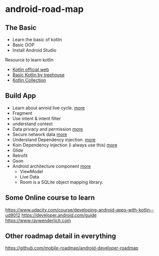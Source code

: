 # android-road-map

## The Basic
- Learn the basic of kotlin
- Basic OOP
- Install Android Studio

Resource to learn kotlin
- [Kotlin official web](https://kotlinlang.org "Kotlin official web")
- [Basic Kotlin by treehouse](https://blog.teamtreehouse.com/absolute-beginners-guide-kotlin "Basic Kotlin by treehouse")
- [Kotlin Collection](https://kotlinlang.org/docs/collections-overview.html#set "Kotlin Collection")

## Build App
- Learn about anroid live cycle. [more](https://developer.android.com/guide/components/activities/intro-activities "more")
- Fragment
- Use intent & intent filter
- understand context
- Data privacy and permission [more](https://www.raywenderlich.com/6901838-data-privacy-for-android)
- Secure network data [more](https://www.raywenderlich.com/10056112-securing-network-data-tutorial-for-android "more")
- Understand Dependency injection. [more](https://developer.android.com/training/dependency-injection "more")
- Koin Dependency injection (i always use this) [more](https://insert-koin.io) 
- Glide
- Retrofit
- Gson
- Android architecture  component [more](https://developer.android.com/topic/libraries/architecture)
	 - ViewModel
	 - Live Data
	 - Room is a SQLite object mapping library.

## Some Online course to learn
https://www.udacity.com/course/developing-android-apps-with-kotlin--ud9012
https://developer.android.com/guide
https://www.raywenderlich.com

## Other roadmap detail in everything
https://github.com/mobile-roadmap/android-developer-roadmap
